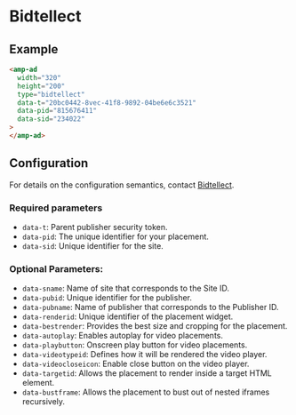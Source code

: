 <!---
Copyright 2017 The AMP HTML Authors. All Rights Reserved.

Licensed under the Apache License, Version 2.0 (the "License");
you may not use this file except in compliance with the License.
You may obtain a copy of the License at

      http://www.apache.org/licenses/LICENSE-2.0

Unless required by applicable law or agreed to in writing, software
distributed under the License is distributed on an "AS-IS" BASIS,
WITHOUT WARRANTIES OR CONDITIONS OF ANY KIND, either express or implied.
See the License for the specific language governing permissions and
limitations under the License.
-->

# Bidtellect

## Example

```html
<amp-ad
  width="320"
  height="200"
  type="bidtellect"
  data-t="20bc0442-8vec-41f8-9892-04be6e6c3521"
  data-pid="815676411"
  data-sid="234022"
>
</amp-ad>
```

## Configuration

For details on the configuration semantics, contact
[Bidtellect](mailto:technology@bidtellect.com).

### Required parameters

- `data-t`: Parent publisher security token.
- `data-pid`: The unique identifier for your placement.
- `data-sid`: Unique identifier for the site.

### Optional Parameters:

- `data-sname`: Name of site that corresponds to the Site ID.
- `data-pubid`: Unique identifier for the publisher.
- `data-pubname`: Name of publisher that corresponds to the Publisher ID.
- `data-renderid`: Unique identifier of the placement widget.
- `data-bestrender`: Provides the best size and cropping for the placement.
- `data-autoplay`: Enables autoplay for video placements.
- `data-playbutton`: Onscreen play button for video placements.
- `data-videotypeid`: Defines how it will be rendered the video player.
- `data-videocloseicon`: Enable close button on the video player.
- `data-targetid`: Allows the placement to render inside a target HTML element.
- `data-bustframe`: Allows the placement to bust out of nested iframes
  recursively.
